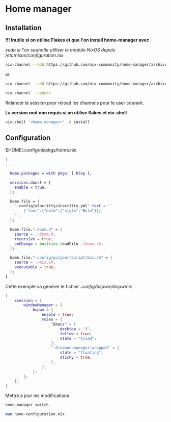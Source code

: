# Home manager

## Installation

**!!! Inutile si on utilise Flakes et que l'on install home-manager avec**

*sudo si l'on souhaite utiliser le module NixOS depuis /etc/nixos/configuration.nix*
```bash
nix-channel --add https://github.com/nix-community/home-manager/archive/master.tar.gz home-manager
```
or
```bash
nix-channel --add https://github.com/nix-community/home-manager/archive/release-${NIX_VERSION}.tar.gz home-manager
```

```bash
nix-channel --update
```

Relancer la session pour reload les channels pour le user courant.

**La version root non requis si on utilise flakes et nix-shell**

```bash
nix-shell '<home-manager>' -A install
```

## Configuration

$HOME/.config/nixpkgs/home.nix

```nix
{
...

  home.packages = with pkgs; [ htop ];

  services.dunst = {
    enable = true;
  };

  home.file = {
    ".config/alacritty/alacritty.yml".text = ''
        {"font":{"bold":{"style":"Bold"}}}
    '';
  };

  home.file.".doom.d" = {
    source = ./doom.d;
    recursive = true;
    onChange = builtins.readFile ./doom.sh;
  };

  home.file.".config/polybar/script/mic.sh" = {
    source = ./mic.sh;
    executable = true;
  };
}
```

Cette exemple va générer le fichier *.config/bspwm/bspwmrc*
```nix
{
    xsession = {
        windowManager = {
            bspwm = {
                enable = true;
                rules = {
                    "Emacs" = {
                        desktop = "3";
                        follow = true;
                        state = "tiled";
                    };
                    ".blueman-manager-wrapped" = {
                        state = "floating";
                        sticky = true;
                    };
                };
            };
        };
    };
}
```

Mettre à jour les modifications

```bash
home-manager switch
```

```bash
man home-configuration.nix
```